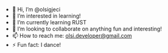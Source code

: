 - 👋 Hi, I’m @olsigjeci
- 👀 I’m interested in learning!
- 🌱 I’m currently learning RUST
- 💞️ I’m looking to collaborate on anything fun and interesting!
- 📫 How to reach me: olsi.developer@gmail.com
- ⚡ Fun fact: I dance!

<!---
olsigjeci/olsigjeci is a ✨ special ✨ repository because its `README.md` (this file) appears on your GitHub profile.
You can click the Preview link to take a look at your changes.
--->

